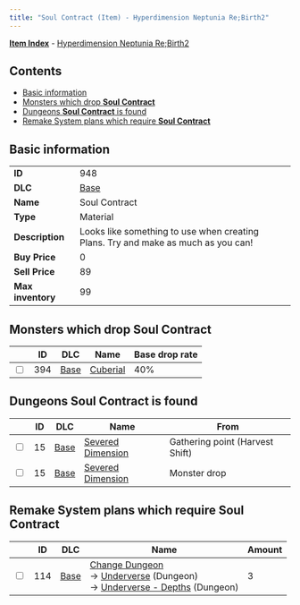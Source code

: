 ```yaml
---
title: "Soul Contract (Item) - Hyperdimension Neptunia Re;Birth2"
---
```


[**Item Index**](/neptunia/rb2/item/index.html) - [Hyperdimension Neptunia Re;Birth2](/neptunia/rb2)

## Contents

- [Basic information](#basic-information)
- [Monsters which drop **Soul Contract**](#monsters-which-drop-soul-contract)
- [Dungeons **Soul Contract** is found](#dungeons-soul-contract-is-found)
- [Remake System plans which require **Soul Contract**](#remake-system-plans-which-require-soul-contract)

## Basic information

|   |   |
| -- | -- |
| **ID** | 948 |
| **DLC** | [Base](/neptunia/rb2/dlc/0-base.html) |
| **Name** | Soul Contract |
| **Type** | Material |
| **Description** | Looks like something to use when creating Plans. Try and make as much as you can! |
| **Buy Price** | 0 |
| **Sell Price** | 89 |
| **Max inventory** | 99 |

## Monsters which drop **Soul Contract**

|    | ID | DLC | Name | Base drop rate |
| -- | -- | --- | ---- | -------------- |
| <input type="checkbox" id="rb2-monster-0-394" class="trackbox" /> | 394 | [Base](/neptunia/rb2/dlc/0-base.html) | [Cuberial](/neptunia/rb2/monster/0-394-cuberial.html) | 40% |

## Dungeons **Soul Contract** is found

|    | ID | DLC | Name | From |
| -- | -- | --- | ---- | ---- |
| <input type="checkbox" id="rb2-dungeon-0-15" class="trackbox" /> | 15 | [Base](/neptunia/rb2/dlc/0-base.html) | [Severed Dimension](/neptunia/rb2/dungeon/0-15-severed-dimension.html) | Gathering point (Harvest Shift) |
| <input type="checkbox" id="rb2-dungeon-0-15" class="trackbox" /> | 15 | [Base](/neptunia/rb2/dlc/0-base.html) | [Severed Dimension](/neptunia/rb2/dungeon/0-15-severed-dimension.html) | Monster drop |

## Remake System plans which require **Soul Contract**

|    | ID | DLC | Name | Amount |
| -- | -- | --- | ---- | ------ |
| <input type="checkbox" id="rb2-remake-0-114" class="trackbox" /> | 114 | [Base](/neptunia/rb2/dlc/0-base.html) | [Change Dungeon](/neptunia/rb2/remake/0-114-change-dungeon.html)<br />→ [Underverse](/neptunia/rb2/dungeon/0-13-underverse.html) (Dungeon)<br />→ [Underverse - Depths](/neptunia/rb2/dungeon/0-14-underverse-depths.html) (Dungeon) | 3 |